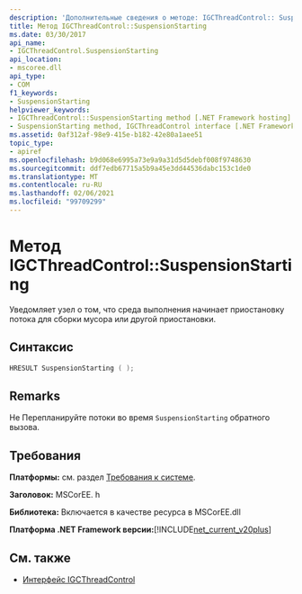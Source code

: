 ```yaml
---
description: 'Дополнительные сведения о методе: IGCThreadControl:: SuspensionStarting'
title: Метод IGCThreadControl::SuspensionStarting
ms.date: 03/30/2017
api_name:
- IGCThreadControl.SuspensionStarting
api_location:
- mscoree.dll
api_type:
- COM
f1_keywords:
- SuspensionStarting
helpviewer_keywords:
- IGCThreadControl::SuspensionStarting method [.NET Framework hosting]
- SuspensionStarting method, IGCThreadControl interface [.NET Framework hosting]
ms.assetid: 0af312af-98e9-415e-b182-42e80a1aee51
topic_type:
- apiref
ms.openlocfilehash: b9d068e6995a73e9a9a31d5d5debf008f9748630
ms.sourcegitcommit: ddf7edb67715a5b9a45e3dd44536dabc153c1de0
ms.translationtype: MT
ms.contentlocale: ru-RU
ms.lasthandoff: 02/06/2021
ms.locfileid: "99709299"
---
```

# <a name="igcthreadcontrolsuspensionstarting-method"></a>Метод IGCThreadControl::SuspensionStarting

Уведомляет узел о том, что среда выполнения начинает приостановку потока для сборки мусора или другой приостановки.  
  
## <a name="syntax"></a>Синтаксис  
  
```cpp  
HRESULT SuspensionStarting ( );  
```  
  
## <a name="remarks"></a>Remarks  

 Не Перепланируйте потоки во время `SuspensionStarting` обратного вызова.  
  
## <a name="requirements"></a>Требования  

 **Платформы:** см. раздел [Требования к системе](../../get-started/system-requirements.md).  
  
 **Заголовок:** MSCorEE. h  
  
 **Библиотека:** Включается в качестве ресурса в MSCorEE.dll  
  
 **Платформа .NET Framework версии:**[!INCLUDE[net_current_v20plus](../../../../includes/net-current-v20plus-md.md)]  
  
## <a name="see-also"></a>См. также

- [Интерфейс IGCThreadControl](igcthreadcontrol-interface.md)
